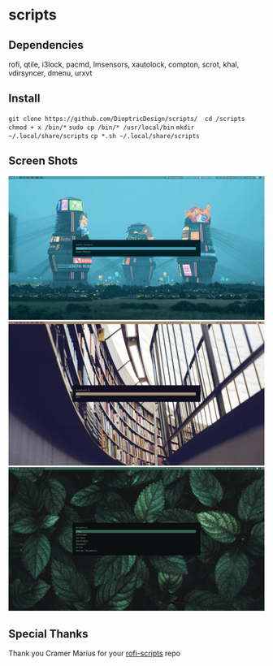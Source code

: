 # scripts
## Dependencies
rofi, qtile, i3lock, pacmd, lmsensors, xautolock, compton, scrot, khal, vdirsyncer, dmenu,  urxvt
## Install
` git clone https://github.com/DioptricDesign/scripts/ 
cd /scripts `
` chmod + x /bin/* `
` sudo cp /bin/* /usr/local/bin `
` mkdir ~/.local/share/scripts ` 
` cp *.sh ~/.local/share/scripts `
## Screen Shots 
![Screenshot1](screens/2020-08-23-114456_1920x1080_scrot.jpg)
![Screenshot2](screens/2020-08-23-114513_1920x1080_scrot.jpg)
![Screenshot3](screens/2020-08-23-114545_1920x1080_scrot.jpg)
## Special Thanks
Thank you Cramer Marius for your [rofi-scripts](https://github.com/cramermarius/rofi-menus) repo  
